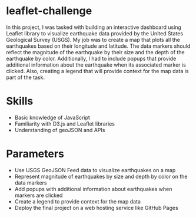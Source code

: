 # leaflet-challenge
In this project, I was tasked with building an interactive dashboard using Leaflet library to visualize earthquake data provided by the United States Geological Survey (USGS). My job was to create a map that plots all the earthquakes based on their longitude and latitude. The data markers should reflect the magnitude of the earthquake by their size and the depth of the earthquake by color. Additionally, I had to include popups that provide additional information about the earthquake when its associated marker is clicked. Also, creating a legend that will provide context for the map data is part of the task.


# Skills
- Basic knowledge of JavaScript
- Familiarity with D3.js and Leaflet libraries
- Understanding of geoJSON and APIs

# Parameters
- Use USGS GeoJSON Feed data to visualize earthquakes on a map
- Represent magnitude of earthquakes by size and depth by color on the data markers
- Add popups with additional information about earthquakes when markers are clicked
- Create a legend to provide context for the map data
- Deploy the final project on a web hosting service like GitHub Pages

